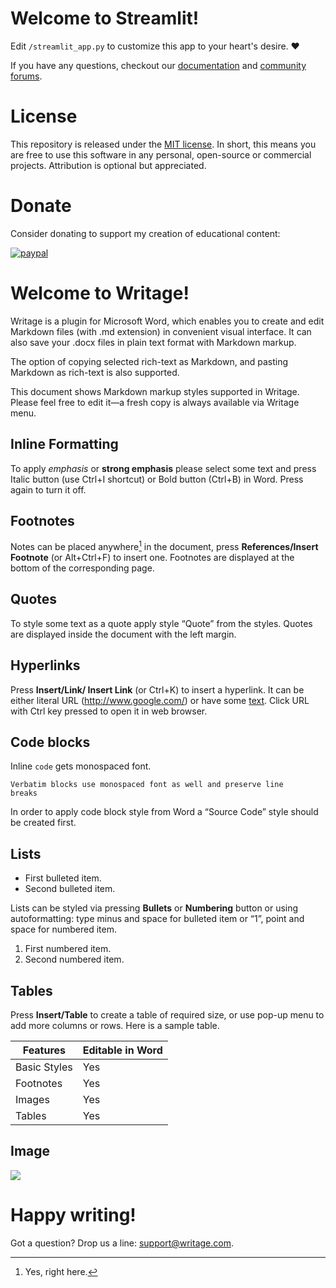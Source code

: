 # Welcome to Streamlit!

Edit `/streamlit_app.py` to customize this app to your heart's desire. :heart:

If you have any questions, checkout our [documentation](https://docs.streamlit.io) and [community
forums](https://discuss.streamlit.io).


# License

This repository is released under the [MIT license](https://opensource.org/licenses/MIT). In short, this means you are free to use this software in any personal, open-source or commercial projects. Attribution is optional but appreciated.

# Donate

Consider donating to support my creation of educational content:

[![paypal](https://www.paypalobjects.com/en_US/i/btn/btn_donateCC_LG.gif)](https://www.paypal.com/donate/?hosted_button_id=BPAT87YB6R4RY)


# Welcome to Writage!

Writage is a plugin for Microsoft Word, which enables you to create and edit Markdown files (with .md extension) in convenient visual interface. It can also save your .docx files in plain text format with Markdown markup.

The option of copying selected rich-text as Markdown, and pasting Markdown as rich-text is also supported.

This document shows Markdown markup styles supported in Writage. Please feel free to edit it—a fresh copy is always available via Writage menu.

## Inline Formatting

To apply *emphasis* or **strong emphasis** please select some text and press Italic button (use Ctrl+I shortcut) or Bold button (Ctrl+B) in Word. Press again to turn it off.

## Footnotes

Notes can be placed anywhere[^1] in the document, press **References/Insert Footnote** (or Alt+Ctrl+F) to insert one. Footnotes are displayed at the bottom of the corresponding page.

[^1]: Yes, right here.

## Quotes

To style some text as a quote apply style “Quote” from the styles. Quotes are displayed inside the document with the left margin.

## Hyperlinks

Press **Insert/Link/ Insert Link** (or Ctrl+K) to insert a hyperlink. It can be either literal URL (<http://www.google.com/>) or have some [text](http://www.google.com/). Click URL with Ctrl key pressed to open it in web browser.

## Code blocks

Inline `code` gets monospaced font.

```
Verbatim blocks use monospaced font as well and preserve line
breaks
```

In order to apply code block style from Word a “Source Code” style should be created first.

## Lists

-   First bulleted item.
-   Second bulleted item.

Lists can be styled via pressing **Bullets** or **Numbering** button or using autoformatting: type minus and space for bulleted item or “1”, point and space for numbered item.

1.  First numbered item.
2.  Second numbered item.

## Tables

Press **Insert/Table** to create a table of required size, or use pop-up menu to add more columns or rows. Here is a sample table.

| **Features** | **Editable in Word** |
|--------------|----------------------|
| Basic Styles | Yes                  |
| Footnotes    | Yes                  |
| Images       | Yes                  |
| Tables       | Yes                  |

## Image

![](media/d5441aef8e77c41b0e5e2cd891543fc7.jpg)

# Happy writing!

Got a question? Drop us a line: [support@writage.com](mailto:support@writage.com).
